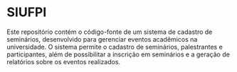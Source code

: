 # SIUFPI
Este repositório contém o código-fonte de um sistema de cadastro de seminários, desenvolvido para gerenciar eventos acadêmicos na universidade. O sistema permite o cadastro de seminários, palestrantes e participantes, além de possibilitar a inscrição em seminários e a geração de relatórios sobre os eventos realizados.
